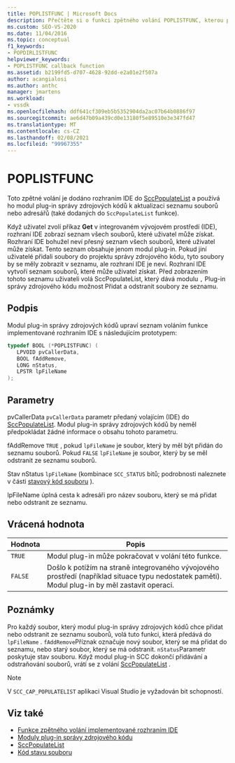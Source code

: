 ```yaml
---
title: POPLISTFUNC | Microsoft Docs
description: Přečtěte si o funkci zpětného volání POPLISTFUNC, kterou používá modul plug-in správy zdrojových kódů k aktualizaci seznamu souborů nebo adresářů.
ms.custom: SEO-VS-2020
ms.date: 11/04/2016
ms.topic: conceptual
f1_keywords:
- POPDIRLISTFUNC
helpviewer_keywords:
- POPLISTFUNC callback function
ms.assetid: b2199fd5-d707-4628-92dd-e2a01e2f507a
author: acangialosi
ms.author: anthc
manager: jmartens
ms.workload:
- vssdk
ms.openlocfilehash: ddf641cf309eb5b5352904da2ac07b64b0886f97
ms.sourcegitcommit: ae6d47b09a439cd0e13180f5e89510e3e347fd47
ms.translationtype: MT
ms.contentlocale: cs-CZ
ms.lasthandoff: 02/08/2021
ms.locfileid: "99967355"
---
```

# <a name="poplistfunc"></a>POPLISTFUNC
Toto zpětné volání je dodáno rozhraním IDE do [SccPopulateList](../extensibility/sccpopulatelist-function.md) a používá ho modul plug-in správy zdrojových kódů k aktualizaci seznamu souborů nebo adresářů (také dodaných do `SccPopulateList` funkce).

 Když uživatel zvolí příkaz **Get** v integrovaném vývojovém prostředí (IDE), rozhraní IDE zobrazí seznam všech souborů, které uživatel může získat. Rozhraní IDE bohužel neví přesný seznam všech souborů, které uživatel může získat. Tento seznam obsahuje jenom modul plug-in. Pokud jiní uživatelé přidali soubory do projektu správy zdrojového kódu, tyto soubory by se měly zobrazit v seznamu, ale rozhraní IDE je neví. Rozhraní IDE vytvoří seznam souborů, které může uživatel získat. Před zobrazením tohoto seznamu uživateli volá SccPopulateList, který dává modulu [](../extensibility/sccpopulatelist-function.md) `,` Plug-in správy zdrojového kódu možnost Přidat a odstranit soubory ze seznamu.

## <a name="signature"></a>Podpis
 Modul plug-in správy zdrojových kódů upraví seznam voláním funkce implementované rozhraním IDE s následujícím prototypem:

```cpp
typedef BOOL (*POPLISTFUNC) (
   LPVOID pvCallerData,
   BOOL fAddRemove,
   LONG nStatus,
   LPSTR lpFileName
);
```

## <a name="parameters"></a>Parametry
 pvCallerData `pvCallerData` parametr předaný volajícím (IDE) do [SccPopulateList](../extensibility/sccpopulatelist-function.md). Modul plug-in správy zdrojových kódů by neměl předpokládat žádné informace o obsahu tohoto parametru.

 fAddRemove `TRUE` , pokud `lpFileName` je soubor, který by měl být přidán do seznamu souborů. Pokud `FALSE` `lpFileName` je soubor, který by se měl odstranit ze seznamu souborů.

 Stav nStatus `lpFileName` (kombinace `SCC_STATUS` bitů; podrobnosti naleznete v části [stavový kód souboru](../extensibility/file-status-code-enumerator.md) ).

 lpFileName úplná cesta k adresáři pro název souboru, který se má přidat nebo odstranit ze seznamu.

## <a name="return-value"></a>Vrácená hodnota

|Hodnota|Popis|
|-----------|-----------------|
|`TRUE`|Modul plug-in může pokračovat v volání této funkce.|
|`FALSE`|Došlo k potížím na straně integrovaného vývojového prostředí (například situace typu nedostatek paměti). Modul plug-in by měl zastavit operaci.|

## <a name="remarks"></a>Poznámky
 Pro každý soubor, který modul plug-in správy zdrojových kódů chce přidat nebo odstranit ze seznamu souborů, volá tuto funkci, která předává do `lpFileName` . `fAddRemove`Příznak označuje nový soubor, který se má přidat do seznamu, nebo starý soubor, který se má odstranit. `nStatus`Parametr poskytuje stav souboru. Když modul plug-in SCC dokončí přidávání a odstraňování souborů, vrátí se z volání [SccPopulateList](../extensibility/sccpopulatelist-function.md) .

> [!NOTE]
> V `SCC_CAP_POPULATELIST` aplikaci Visual Studio je vyžadován bit schopností.

## <a name="see-also"></a>Viz také
- [Funkce zpětného volání implementované rozhraním IDE](../extensibility/callback-functions-implemented-by-the-ide.md)
- [Moduly plug-in správy zdrojového kódu](../extensibility/source-control-plug-ins.md)
- [SccPopulateList](../extensibility/sccpopulatelist-function.md)
- [Kód stavu souboru](../extensibility/file-status-code-enumerator.md)
